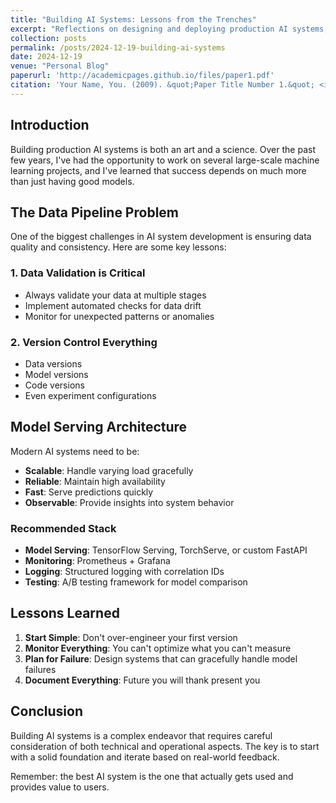 ```yaml
---
title: "Building AI Systems: Lessons from the Trenches"
excerpt: "Reflections on designing and deploying production AI systems, covering everything from data pipelines to model serving."
collection: posts
permalink: /posts/2024-12-19-building-ai-systems
date: 2024-12-19
venue: "Personal Blog"
paperurl: 'http://academicpages.github.io/files/paper1.pdf'
citation: 'Your Name, You. (2009). &quot;Paper Title Number 1.&quot; <i>Journal 1</i>. 1(1).'
---
```


## Introduction

Building production AI systems is both an art and a science. Over the past few years, I've had the opportunity to work on several large-scale machine learning projects, and I've learned that success depends on much more than just having good models.

## The Data Pipeline Problem

One of the biggest challenges in AI system development is ensuring data quality and consistency. Here are some key lessons:

### 1. Data Validation is Critical
- Always validate your data at multiple stages
- Implement automated checks for data drift
- Monitor for unexpected patterns or anomalies

### 2. Version Control Everything
- Data versions
- Model versions
- Code versions
- Even experiment configurations

## Model Serving Architecture

Modern AI systems need to be:
- **Scalable**: Handle varying load gracefully
- **Reliable**: Maintain high availability
- **Fast**: Serve predictions quickly
- **Observable**: Provide insights into system behavior

### Recommended Stack
- **Model Serving**: TensorFlow Serving, TorchServe, or custom FastAPI
- **Monitoring**: Prometheus + Grafana
- **Logging**: Structured logging with correlation IDs
- **Testing**: A/B testing framework for model comparison

## Lessons Learned

1. **Start Simple**: Don't over-engineer your first version
2. **Monitor Everything**: You can't optimize what you can't measure
3. **Plan for Failure**: Design systems that can gracefully handle model failures
4. **Document Everything**: Future you will thank present you

## Conclusion

Building AI systems is a complex endeavor that requires careful consideration of both technical and operational aspects. The key is to start with a solid foundation and iterate based on real-world feedback.

Remember: the best AI system is the one that actually gets used and provides value to users.
